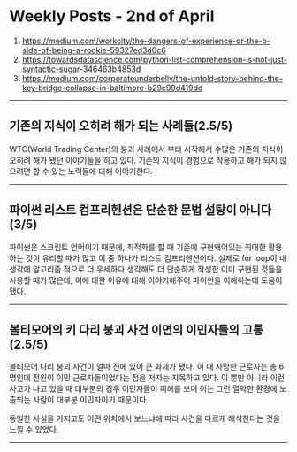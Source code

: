 # Weekly Posts - 2nd of April

1. <https://medium.com/workcity/the-dangers-of-experience-or-the-b-side-of-being-a-rookie-59327ed3d0c6>
2. <https://towardsdatascience.com/python-list-comprehension-is-not-just-syntactic-sugar-346463b4853d>
3. <https://medium.com/corporateunderbelly/the-untold-story-behind-the-key-bridge-collapse-in-baltimore-b29c99d419dd>

---

## 기존의 지식이 오히려 해가 되는 사례들(2.5/5)

WTC(World Trading Center)의 붕괴 사례에서 부터 시작해서 수많은 기존의 지식이 오히려 해가 됐던 이야기들을 하고 있다. 기존의 지식이 경험으로 작용하고 해가 되지 않으려면 할 수 있는 노력들에 대해 이야기한다.

---

## 파이썬 리스트 컴프리헨션은 단순한 문법 설탕이 아니다(3/5)

파이썬은 스크립트 언어이기 때문에, 최적화를 할 때 기존에 구현돼어있는 최대한 활용하는 것이 유리할 때가 많고 이 중 하나가 리스트 컴프리헨션이다. 실제로 for loop이 내 생각에 알고리즘 적으로 더 우세하다 생각해도 더 단순하게 작성한 이미 구현된 것들을 사용할 때가 많은데, 이에 대한 이유에 대해 이야기해주어 파이썬을 이해하는데 도움이 됐다.

---

## 볼티모어의 키 다리 붕괴 사건 이면의 이민자들의 고통(2.5/5)

볼티모어 다리 붕괴 사건이 얼마 전에 있어 큰 화제가 됐다. 이 때 사망한 근로자는 총 6명인데 전원이 이민 근로자들이었다는 점을 저자는 지목하고 있다. 이 뿐만 아니라 이런 사고가 나고 있을 때 대부분의 경우 이민자들이 피해를 보며 이는 그런 열악한 환경에 노출되는 사람이 대부분 이민자이기 때문이다.

동일한 사실을 가지고도 어떤 위치에서 보느냐에 따라 사건을 다르게 해석한다는 것을 느낄 수 있었다.

---
